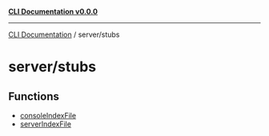 [**CLI Documentation v0.0.0**](../../README.md)

***

[CLI Documentation](../../modules.md) / server/stubs

# server/stubs

## Functions

- [consoleIndexFile](functions/consoleIndexFile.md)
- [serverIndexFile](functions/serverIndexFile.md)

